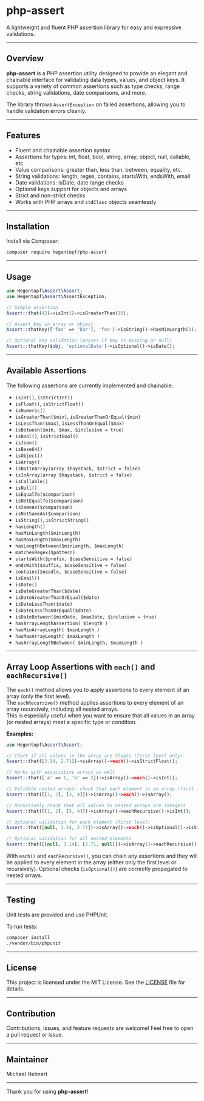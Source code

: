# php-assert

A lightweight and fluent PHP assertion library for easy and expressive validations.

---

## Overview

**php-assert** is a PHP assertion utility designed to provide an elegant and chainable interface for validating data types, values, and object keys. It supports a variety of common assertions such as type checks, range checks, string validations, date comparisons, and more.

The library throws `AssertException` on failed assertions, allowing you to handle validation errors cleanly.

---

## Features

- Fluent and chainable assertion syntax
- Assertions for types: int, float, bool, string, array, object, null, callable, etc.
- Value comparisons: greater than, less than, between, equality, etc.
- String validations: length, regex, contains, startsWith, endsWith, email
- Date validations: isDate, date range checks
- Optional keys support for objects and arrays
- Strict and non-strict checks
- Works with PHP arrays and `stdClass` objects seamlessly

---

## Installation

Install via Composer:

```bash
composer require hegentopf/php-assert
```

---

## Usage

```php
use Hegentopf\Assert\Assert;
use Hegentopf\Assert\AssertException;

// Simple assertion
Assert::that(42)->isInt()->isGreaterThan(10);

// Assert key in array or object
Assert::thatKey(['foo' => 'bar'], 'foo')->isString()->hasMinLength(3);

// Optional key validation (passes if key is missing or null)
Assert::thatKey($obj, 'optionalDate')->isOptional()->isDate();
```

---

## Available Assertions

The following assertions are currently implemented and chainable:

- `isInt()`, `isStrictInt()`
- `isFloat()`, `isStrictFloat()`
- `isNumeric()`
- `isGreaterThan($min)`, `isGreaterThanOrEqual($min)`
- `isLessThan($max)`, `isLessThanOrEqual($max)`
- `isBetween($min, $max, $inclusive = true)`
- `isBool()`, `isStrictBool()`
- `isJson()`
- `isBase64()`
- `isObject()`
- `isArray()`
- `isNotInArray(array $haystack, $strict = false)`
- `isInArray(array $haystack, $strict = false)`
- `isCallable()`
- `isNull()`
- `isEqualTo($comparison)`
- `isNotEqualTo($comparison)`
- `isSameAs($comparison)`
- `isNotSameAs($comparison)`
- `isString()`, `isStrictString()`
- `hasLength()`
- `hasMinLength($minLength)`
- `hasMaxLength($maxLength)`
- `hasLengthBetween($minLength, $maxLength)`
- `matchesRegex($pattern)`
- `startsWith($prefix, $caseSensitive = false)`
- `endsWith($suffix, $caseSensitive = false)`
- `contains($needle, $caseSensitive = false)`
- `isEmail()`
- `isDate()`
- `isDateGreaterThan($date)`
- `isDateGreaterThanOrEqual($date)`
- `isDateLessThan($date)`
- `isDateLessThanOrEqual($date)`
- `isDateBetween($minDate, $maxDate, $inclusive = true)`
- `hasArrayLengthAssertion( $length )`
- `hasMinArrayLength( $minLength )`
- `hasMaxArrayLength( $maxLength )`
- `hasArrayLengthBetween( $minLength, $maxLength )`

---

## Array Loop Assertions with `each()` and `eachRecursive()`

The `each()` method allows you to apply assertions to every element of an array (only the first level).  
The `eachRecursive()` method applies assertions to every element of an array recursively, including all nested arrays.  
This is especially useful when you want to ensure that all values in an array (or nested arrays) meet a specific type or condition.

**Examples:**

```php
use Hegentopf\Assert\Assert;

// Check if all values in the array are floats (first level only)
Assert::that([3.14, 2.71])->isArray()->each()->isStrictFloat();

// Works with associative arrays as well
Assert::that(['a' => 1, 'b' => 2])->isArray()->each()->isInt();

// Validate nested arrays: check that each element is an array (first level)
Assert::that([[1, 2], [3, 4]])->isArray()->each()->isArray();

// Recursively check that all values in nested arrays are integers
Assert::that([[1, 2], [3, 4]])->isArray()->eachRecursive()->isInt();

// Optional validation for each element (first level)
Assert::that([null, 3.14, 2.71])->isArray()->each()->isOptional()->isStrictFloat();

// Optional validation for all nested elements
Assert::that([[null, 3.14], [2.71, null]])->isArray()->eachRecursive()->isOptional()->isStrictFloat();
```

With `each()` and `eachRecursive()`, you can chain any assertions and they will be applied to every element in the array (either only the first level or recursively). Optional checks (`isOptional()`) are correctly propagated to nested arrays.

---

## Testing

Unit tests are provided and use PHPUnit.

To run tests:

```bash
composer install
./vendor/bin/phpunit
```

---

## License

This project is licensed under the MIT License. See the [LICENSE](LICENSE) file for details.

---

## Contribution

Contributions, issues, and feature requests are welcome! Feel free to open a pull request or issue.

---

## Maintainer

Michael Helmert

---

Thank you for using **php-assert**!
